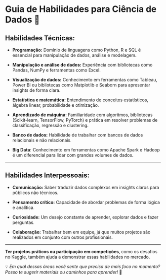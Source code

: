 # Guia de Habilidades para Ciência de Dados 🚀

## Habilidades Técnicas:

- **Programação:** Domínio de linguagens como Python, R e SQL é essencial para manipulação de dados, análise e modelagem.

- **Manipulação e análise de dados:** Experiência com bibliotecas como Pandas, NumPy e ferramentas como Excel.

- **Visualização de dados:** Conhecimento em ferramentas como Tableau, Power BI ou bibliotecas como Matplotlib e Seaborn para apresentar insights de forma clara.

- **Estatística e matemática:** Entendimento de conceitos estatísticos, álgebra linear, probabilidade e otimização.

- **Aprendizado de máquina:** Familiaridade com algoritmos, bibliotecas (Scikit-learn, TensorFlow, PyTorch) e prática em resolver problemas de classificação, regressão e clustering.

- **Banco de dados:** Habilidade de trabalhar com bancos de dados relacionais e não relacionais.

- **Big Data:** Conhecimento em ferramentas como Apache Spark e Hadoop é um diferencial para lidar com grandes volumes de dados.

---

## Habilidades Interpessoais:

- **Comunicação:** Saber traduzir dados complexos em insights claros para públicos não técnicos.

- **Pensamento crítico:** Capacidade de abordar problemas de forma lógica e analítica.

- **Curiosidade:** Um desejo constante de aprender, explorar dados e fazer perguntas.

- **Colaboração:** Trabalhar bem em equipe, já que muitos projetos são realizados em conjunto com outros profissionais.

---

**Ter projetos práticos ou participação em competições**, como os desafios no Kaggle, também ajuda a demonstrar essas habilidades no mercado.

💡 *Em qual dessas áreas você sente que precisa de mais foco no momento? Posso te sugerir materiais ou caminhos para aprender!* 🚀
